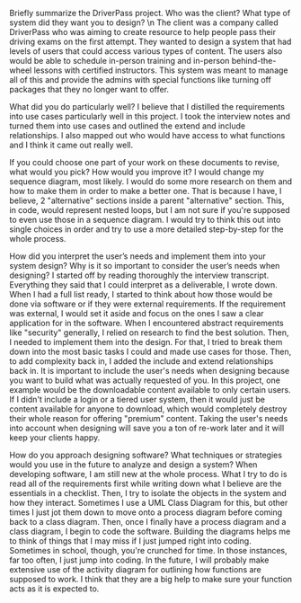 Briefly summarize the DriverPass project. Who was the client? What type of system did they want you to design? \n The client was a company called DriverPass who was aiming to create resource to help people pass their driving exams on the first attempt. They wanted to design a system that had levels of users that could access various types of content. The users also would be able to schedule in-person training and in-person behind-the-wheel lessons with certified instructors. This system was meant to manage all of this and provide the admins with special functions like turning off packages that they no longer want to offer.

What did you do particularly well? 
I believe that I distilled the requirements into use cases particularly well in this project. I took the interview notes and turned them into use cases and outlined the extend and include relationships. I also mapped out who would have access to what functions and I think it came out really well.

If you could choose one part of your work on these documents to revise, what would you pick? How would you improve it? 
I would change my sequence diagram, most likely. I would do some more research on them and how to make them in order to make a better one. That is because I have, I believe, 2 "alternative" sections inside a parent "alternative" section. This, in code, would represent nested loops, but I am not sure if you're supposed to even use those in a sequence diagram. I would try to think this out into single choices in order and try to use a more detailed step-by-step for the whole process.

How did you interpret the user’s needs and implement them into your system design? 
Why is it so important to consider the user’s needs when designing? I started off by reading thoroughly the interview transcript. Everything they said that I could interpret as a deliverable, I wrote down. When I had a full list ready, I started to think about how those would be done via software or if they were external requirements. If the requirement was external, I would set it aside and focus on the ones I saw a clear application for in the software. When I encountered abstract requirements like "security" generally, I relied on research to find the best solution. Then, I needed to implement them into the design. For that, I tried to break them down into the most basic tasks I could and made use cases for those. Then, to add complexity back in, I added the include and extend relationships back in. It is important to include the user's needs when designing because you want to build what was actually requested of you. In this project, one example would be the downloadable content available to only certain users. If I didn't include a login or a tiered user system, then it would just be content available for anyone to download, which would completely destroy their whole reason for offering "premium" content. Taking the user's needs into account when designing will save you a ton of re-work later and it will keep your clients happy.

How do you approach designing software? 
What techniques or strategies would you use in the future to analyze and design a system? When developing software, I am still new at the whole process. What I try to do is read all of the requirements first while writing down what I believe are the essentials in a checklist. Then, I try to isolate the objects in the system and how they interact. Sometimes I use a UML Class Diagram for this, but other times I just jot them down to move onto a process diagram before coming back to a class diagram. Then, once I finally have a process diagram and a class diagram, I begin to code the software. Building the diagrams helps me to think of things that I may miss if I just jumped right into coding. Sometimes in school, though, you're crunched for time. In those instances, far too often, I just jump into coding. In the future, I will probably make extensive use of the activity diagram for outlining how functions are supposed to work. I think that they are a big help to make sure your function acts as it is expected to.
